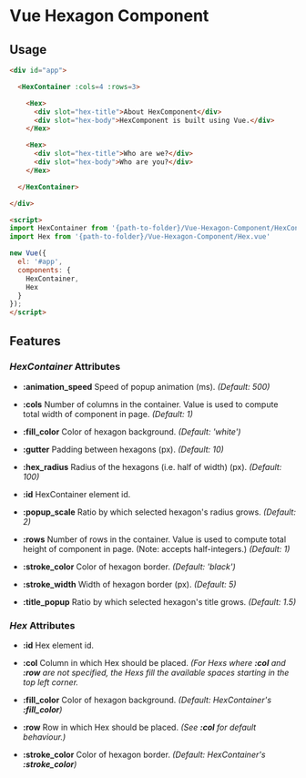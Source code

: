 # Vue Hexagon Component

## Usage

```html
<div id="app">

  <HexContainer :cols=4 :rows=3>

    <Hex>
      <div slot="hex-title">About HexComponent</div>
      <div slot="hex-body">HexComponent is built using Vue.</div>
    </Hex>

    <Hex>
      <div slot="hex-title">Who are we?</div>
      <div slot="hex-body">Who are you?</div>
    </Hex>

  </HexContainer>

</div>

<script>
import HexContainer from '{path-to-folder}/Vue-Hexagon-Component/HexContainer.vue'
import Hex from '{path-to-folder}/Vue-Hexagon-Component/Hex.vue'

new Vue({
  el: '#app',
  components: {
    HexContainer,
    Hex
  }
});
</script>
```

## Features

### *HexContainer* Attributes

* __:animation_speed__ Speed of popup animation (ms). *(Default: 500)*

* __:cols__ Number of columns in the container. Value is used to compute total width of component in page. *(Default: 1)*

* __:fill_color__ Color of hexagon background. *(Default: 'white')*

* __:gutter__ Padding between hexagons (px). *(Default: 10)*

* __:hex_radius__ Radius of the hexagons (i.e. half of width) (px). *(Default: 100)*

* __:id__ HexContainer element id.

* __:popup_scale__ Ratio by which selected hexagon's radius grows. *(Default: 2)*

* __:rows__ Number of rows in the container. Value is used to compute total height of component in page. (Note: accepts half-integers.) *(Default: 1)*

* __:stroke_color__ Color of hexagon border. *(Default: 'black')*

* __:stroke_width__ Width of hexagon border (px). *(Default: 5)*

* __:title_popup__ Ratio by which selected hexagon's title grows. *(Default: 1.5)*

### *Hex* Attributes

* __:id__ Hex element id.

* __:col__ Column in which Hex should be placed. *(For *Hex*s where __:col__ and __:row__ are not specified, the *Hex*s fill the available spaces starting in the top left corner.*

* __:fill_color__ Color of hexagon background. *(Default: HexContainer's __:fill_color__)*

* __:row__ Row in which Hex should be placed. *(See __:col__ for default behaviour.)*

* __:stroke_color__ Color of hexagon border. *(Default: HexContainer's __:stroke_color__)*
